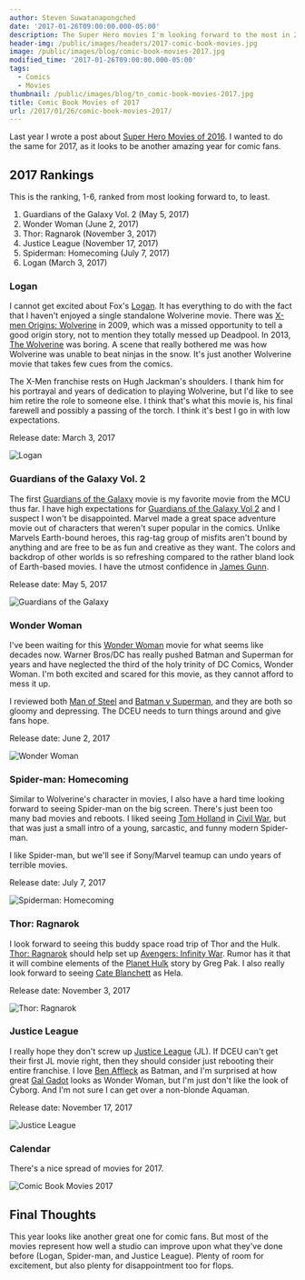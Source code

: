 ```yaml
---
author: Steven Suwatanapongched
date: '2017-01-26T09:00:00.000-05:00'
description: The Super Hero movies I'm looking forward to the most in 2017.
header-img: /public/images/headers/2017-comic-book-movies.jpg
image: /public/images/blog/comic-book-movies-2017.jpg
modified_time: '2017-01-26T09:00:00.000-05:00'
tags:
  - Comics
  - Movies
thumbnail: /public/images/blog/tn_comic-book-movies-2017.jpg
title: Comic Book Movies of 2017
url: /2017/01/26/comic-book-movies-2017/
---
```



Last year I wrote a post about [Super Hero Movies of 2016](/2016/01/super-hero-movies-of-2016). I wanted to do the same for 2017, as it looks to be another amazing year for comic fans.

## 2017 Rankings
This is the ranking, 1-6, ranked from most looking forward to, to least.

1. Guardians of the Galaxy Vol. 2 (May 5, 2017)
2. Wonder Woman (June 2, 2017)
3. Thor: Ragnarok (November 3, 2017)
4. Justice League (November 17, 2017)
5. Spiderman: Homecoming (July 7, 2017)
6. Logan (March 3, 2017)

### Logan

I cannot get excited about Fox's [Logan](http://www.imdb.com/title/tt3315342/). It has everything to do with the fact that I haven't enjoyed a single standalone Wolverine movie. There was [X-men Origins: Wolverine](http://www.imdb.com/title/tt0458525/) in 2009, which was a missed opportunity to tell a good origin story, not to mention they totally messed up Deadpool. In 2013, [The Wolverine](http://www.imdb.com/title/tt1430132/) was boring. A scene that really bothered me was how Wolverine was unable to beat ninjas in the snow. It's just another Wolverine movie that takes few cues from the comics.

The X-Men franchise rests on Hugh Jackman's shoulders. I thank him for his portrayal and years of dedication to playing Wolverine, but I'd like to see him retire the role to someone else. I think that's what this movie is, his final farewell and possibly a passing of the torch. I think it's best I go in with low expectations.

Release date: March 3, 2017

![Logan](/public/images/blog/logan-2017.jpg)

### Guardians of the Galaxy Vol. 2

The first [Guardians of the Galaxy](http://www.imdb.com/title/tt2015381/) movie is my favorite movie from the MCU thus far. I have high expectations for [Guardians of the Galaxy Vol 2](http://www.imdb.com/title/tt3896198/) and I suspect I won't be disappointed. Marvel made a great space adventure movie out of characters that weren't super popular in the comics. Unlike Marvels Earth-bound heroes, this rag-tag group of misfits aren't bound by anything and are free to be as fun and creative as they want. The colors and backdrop of other worlds is so refreshing compared to the rather bland look of Earth-based movies. I have the utmost confidence in [James Gunn](http://www.imdb.com/name/nm0348181/).

Release date: May 5, 2017

![Guardians of the Galaxy](/public/images/blog/guardians-of-the-galaxy-2.jpg)

### Wonder Woman

I've been waiting for this [Wonder Woman](http://www.imdb.com/title/tt0451279/) movie for what seems like decades now. Warner Bros/DC has really pushed Batman and Superman for years and have neglected the third of the holy trinity of DC Comics, Wonder Woman. I'm both excited and scared for this movie, as they cannot afford to mess it up.

I reviewed both [Man of Steel](2013/06/man-of-steel-review) and [Batman v Superman](2016/03/batman-v-superman-dawn-of-justice-review), and they are both so gloomy and depressing. The DCEU needs to turn things around and give fans hope.

Release date: June 2, 2017

![Wonder Woman](/public/images/blog/wonder-woman-2017.jpg)

### Spider-man: Homecoming

Similar to Wolverine's character in movies, I also have a hard time looking forward to seeing Spider-man on the big screen. There's just been too many bad movies and reboots. I liked seeing [Tom Holland](http://www.imdb.com/name/nm4043618/) in [Civil War](http://www.imdb.com/title/tt3498820), but that was just a small intro of a young, sarcastic, and funny modern Spider-man.

I like Spider-man, but we'll see if Sony/Marvel teamup can undo years of terrible movies.

Release date: July 7, 2017

![Spiderman: Homecoming](/public/images/blog/spiderman-homecoming-sdcc.jpg)

### Thor: Ragnarok

I look forward to seeing this buddy space road trip of Thor and the Hulk. [Thor: Ragnarok](http://www.imdb.com/title/tt3501632/) should help set up [Avengers: Infinity War](http://www.imdb.com/title/tt4154756/). Rumor has it that it will combine elements of the [Planet Hulk](http://amzn.to/2kve730) story by Greg Pak. I also really look forward to seeing [Cate Blanchett](http://www.imdb.com/name/nm0000949/) as Hela.

Release date: November 3, 2017

![Thor: Ragnarok](/public/images/blog/thor-ragnarok-hela.jpg)

### Justice League

I really hope they don't screw up [Justice League](http://www.imdb.com/title/tt0974015/) (JL). If DCEU can't get their first JL movie right, then they should consider just rebooting their entire franchise. I love [Ben Affleck](http://www.imdb.com/name/nm0000255/) as Batman, and I'm surprised at how great [Gal Gadot](http://www.imdb.com/name/nm2933757/) looks as Wonder Woman, but I'm just don't like the look of Cyborg. And I'm not sure I can get over a non-blonde Aquaman.

Release date: November 17, 2017

![Justice League](/public/images/blog/justice-league-2017.jpg)

### Calendar

There's a nice spread of movies for 2017.

![Comic Book Movies 2017](/public/images/blog/comic-book-movies-2017-calendar.jpg)

## Final Thoughts

This year looks like another great one for comic fans. But most of the movies represent how well a studio can improve upon what they've done before (Logan, Spider-man, and Justice League). Plenty of room for excitement, but also plenty for disappointment too for flops.
